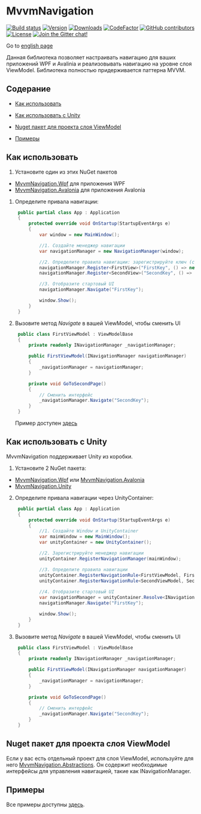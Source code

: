 # MvvmNavigation

[![Build status](https://img.shields.io/appveyor/ci/Egor92/MvvmNavigation/master)](https://ci.appveyor.com/project/Egor92/MvvmNavigation/branch/master)
[![Version](https://img.shields.io/nuget/vpre/MvvmNavigation.Wpf.svg)](https://www.nuget.org/packages/MvvmNavigation.Wpf)
[![Downloads](https://img.shields.io/nuget/dt/MvvmNavigation.Wpf.svg)](https://www.nuget.org/packages/MvvmNavigation.Wpf)
[![CodeFactor](https://www.codefactor.io/repository/github/egor92/MvvmNavigation/badge/master)](https://www.codefactor.io/repository/github/egor92/MvvmNavigation/overview/master)
[![GitHub contributors](https://img.shields.io/github/contributors/Egor92/MvvmNavigation.svg)](https://github.com/Egor92/MvvmNavigation/graphs/contributors)
[![License](https://img.shields.io/github/license/Egor92/MvvmNavigation.svg)](https://github.com/Egor92/MvvmNavigation/blob/master/LICENSE)
[![Join the Gitter chat!](https://badges.gitter.im/Egor92/MvvmNavigation.svg)](https://gitter.im/MvvmNavigation/community?utm_source=badge&utm_medium=badge&utm_campaign=pr-badge&utm_content=badge)

Go to [english page](https://github.com/Egor92/MvvmNavigation/blob/master/README.md)

Данная библиотека позволяет настраивать навигацию для ваших приложений WPF и Avalinia и реализовывать навигацию на уровне слоя ViewModel. Библиотека полностью придерживается паттерна MVVM.

## Содерание

- [Как использовать](#Как-использовать)

- [Как использовать с Unity](#Как-использовать-с-Unity)

- [Nuget пакет для проекта слоя ViewModel](#Nuget-пакет-для-проекта-слоя-ViewModel)

- [Примеры](#Примеры)

## Как использовать

1. Установите один из этих NuGet пакетов
 - [MvvmNavigation.Wpf](https://www.nuget.org/packages/MvvmNavigation.Wpf/) для приложения WPF
 - [MvvmNavigation.Avalonia](https://www.nuget.org/packages/MvvmNavigation.Avalonia/) для приложения Avalonia

1. Определите привала навигации:
   ```csharp
    public partial class App : Application
    {
        protected override void OnStartup(StartupEventArgs e)
        {
            var window = new MainWindow();

            //1. Создайте менеджер навигации
            var navigationManager = new NavigationManager(window);

            //2. Определите правила навигации: зарегистрируйте ключ (строку) с соответствующими View и ViewModel для него
            navigationManager.Register<FirstView>("FirstKey", () => new FirstViewModel(navigationManager));
            navigationManager.Register<SecondView>("SecondKey", () => new SecondViewModel(navigationManager));

            //3. Отобразите стартовый UI
            navigationManager.Navigate("FirstKey");

            window.Show();
        }
    }
   ```

1. Вызовите метод *Navigate* в вашей ViewModel, чтобы сменить UI
   ```csharp
    public class FirstViewModel : ViewModelBase
    {
        private readonly INavigationManager _navigationManager;

        public FirstViewModel(INavigationManager navigationManager)
        {
            _navigationManager = navigationManager;
        }

        private void GoToSecondPage()
        {
            // Сменить интерфейс
            _navigationManager.Navigate("SecondKey");
        }
    }
   ```

   Пример доступен [здесь](https://github.com/Egor92/MvvmNavigation/blob/master/samples/RestaurantApp/App.xaml.cs)

## Как использовать с Unity

MvvmNavigation поддерживает Unity из коробки.

1. Установите 2 NuGet пакета:
 - [MvvmNavigation.Wpf](https://www.nuget.org/packages/MvvmNavigation.Wpf/) или [MvvmNavigation.Avalonia](https://www.nuget.org/packages/MvvmNavigation.Avalonia/)
 - [MvvmNavigation.Unity](https://www.nuget.org/packages/MvvmNavigation.Unity/)

2. Определите привала навигации через UnityContainer:

   ```csharp
    public partial class App : Application
    {
        protected override void OnStartup(StartupEventArgs e)
        {
            //1. Создайте Window и UnityContainer
            var mainWindow = new MainWindow();
            var unityContainer = new UnityContainer();

            //2. Зарегистрируйте менеджер навигации
            unityContainer.RegisterNavigationManager(mainWindow);

            //3. Определите правила навигации
            unityContainer.RegisterNavigationRule<FirstViewModel, FirstView>("FirstKey");
            unityContainer.RegisterNavigationRule<SecondViewModel, SecondView>("SecondKey");
		 
            //4. Отобразите стартовый UI
            var navigationManager = unityContainer.Resolve<INavigationManager>();
            navigationManager.Navigate("FirstKey");

            window.Show();
        }
    }
    ```

3. Вызовите метод *Navigate* в вашей ViewModel, чтобы сменить UI
   ```csharp
    public class FirstViewModel : ViewModelBase
    {
        private readonly INavigationManager _navigationManager;

        public FirstViewModel(INavigationManager navigationManager)
        {
            _navigationManager = navigationManager;
        }

        private void GoToSecondPage()
        {
            // Сменить интерфейс
            _navigationManager.Navigate("SecondKey");
        }
    }
   ```

## Nuget пакет для проекта слоя ViewModel

Если у вас есть отдельный проект для слоя ViewModel, используйте для него [MvvmNavigation.Abstractions](https://www.nuget.org/packages/MvvmNavigation.Abstractions/). Он содержит необходимые интерфейсы для управления навигацией, такие как INavigationManager.

## Примеры

Все примеры доступны [здесь](https://github.com/Egor92/MvvmNavigation/tree/master/samples).
